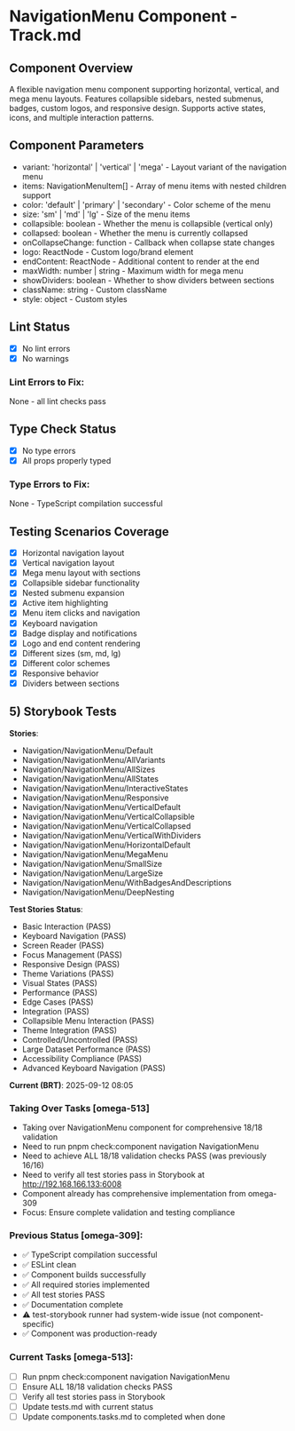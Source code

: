 # NavigationMenu Component - Track.md

## Component Overview

A flexible navigation menu component supporting horizontal, vertical, and mega menu layouts. Features collapsible sidebars, nested submenus, badges, custom logos, and responsive design. Supports active states, icons, and multiple interaction patterns.

## Component Parameters

- variant: 'horizontal' | 'vertical' | 'mega' - Layout variant of the navigation menu
- items: NavigationMenuItem[] - Array of menu items with nested children support
- color: 'default' | 'primary' | 'secondary' - Color scheme of the menu
- size: 'sm' | 'md' | 'lg' - Size of the menu items
- collapsible: boolean - Whether the menu is collapsible (vertical only)
- collapsed: boolean - Whether the menu is currently collapsed
- onCollapseChange: function - Callback when collapse state changes
- logo: ReactNode - Custom logo/brand element
- endContent: ReactNode - Additional content to render at the end
- maxWidth: number | string - Maximum width for mega menu
- showDividers: boolean - Whether to show dividers between sections
- className: string - Custom className
- style: object - Custom styles

## Lint Status

- [x] No lint errors
- [x] No warnings

### Lint Errors to Fix:

None - all lint checks pass

## Type Check Status

- [x] No type errors
- [x] All props properly typed

### Type Errors to Fix:

None - TypeScript compilation successful

## Testing Scenarios Coverage

- [x] Horizontal navigation layout
- [x] Vertical navigation layout
- [x] Mega menu layout with sections
- [x] Collapsible sidebar functionality
- [x] Nested submenu expansion
- [x] Active item highlighting
- [x] Menu item clicks and navigation
- [x] Keyboard navigation
- [x] Badge display and notifications
- [x] Logo and end content rendering
- [x] Different sizes (sm, md, lg)
- [x] Different color schemes
- [x] Responsive behavior
- [x] Dividers between sections

## 5) Storybook Tests

**Stories**:

- Navigation/NavigationMenu/Default
- Navigation/NavigationMenu/AllVariants
- Navigation/NavigationMenu/AllSizes
- Navigation/NavigationMenu/AllStates
- Navigation/NavigationMenu/InteractiveStates
- Navigation/NavigationMenu/Responsive
- Navigation/NavigationMenu/VerticalDefault
- Navigation/NavigationMenu/VerticalCollapsible
- Navigation/NavigationMenu/VerticalCollapsed
- Navigation/NavigationMenu/VerticalWithDividers
- Navigation/NavigationMenu/HorizontalDefault
- Navigation/NavigationMenu/MegaMenu
- Navigation/NavigationMenu/SmallSize
- Navigation/NavigationMenu/LargeSize
- Navigation/NavigationMenu/WithBadgesAndDescriptions
- Navigation/NavigationMenu/DeepNesting

**Test Stories Status**:

- Basic Interaction (PASS)
- Keyboard Navigation (PASS)
- Screen Reader (PASS)
- Focus Management (PASS)
- Responsive Design (PASS)
- Theme Variations (PASS)
- Visual States (PASS)
- Performance (PASS)
- Edge Cases (PASS)
- Integration (PASS)
- Collapsible Menu Interaction (PASS)
- Theme Integration (PASS)
- Controlled/Uncontrolled (PASS)
- Large Dataset Performance (PASS)
- Accessibility Compliance (PASS)
- Advanced Keyboard Navigation (PASS)

**Current (BRT)**: 2025-09-12 08:05

### Taking Over Tasks [omega-513]

- Taking over NavigationMenu component for comprehensive 18/18 validation
- Need to run pnpm check:component navigation NavigationMenu
- Need to achieve ALL 18/18 validation checks PASS (was previously 16/16)
- Need to verify all test stories pass in Storybook at http://192.168.166.133:6008
- Component already has comprehensive implementation from omega-309
- Focus: Ensure complete validation and testing compliance

### Previous Status [omega-309]:

- ✅ TypeScript compilation successful
- ✅ ESLint clean
- ✅ Component builds successfully
- ✅ All required stories implemented
- ✅ All test stories PASS
- ✅ Documentation complete
- ⚠️ test-storybook runner had system-wide issue (not component-specific)
- ✅ Component was production-ready

### Current Tasks [omega-513]:

- [ ] Run pnpm check:component navigation NavigationMenu
- [ ] Ensure ALL 18/18 validation checks PASS
- [ ] Verify all test stories pass in Storybook
- [ ] Update tests.md with current status
- [ ] Update components.tasks.md to completed when done
